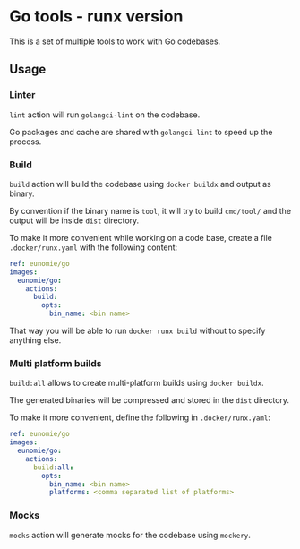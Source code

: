 # Go tools - runx version

This is a set of multiple tools to work with Go codebases.

## Usage

### Linter

`lint` action will run `golangci-lint` on the codebase.

Go packages and cache are shared with `golangci-lint` to speed up the process.

### Build

`build` action will build the codebase using `docker buildx` and output as binary.

By convention if the binary name is `tool`, it will try to build `cmd/tool/` and the output will be inside `dist` directory.

To make it more convenient while working on a code base, create a file `.docker/runx.yaml` with the following content:

```yaml
ref: eunomie/go
images:
  eunomie/go:
    actions:
      build:
        opts:
          bin_name: <bin name>
```

That way you will be able to run `docker runx build` without to specify anything else.

### Multi platform builds

`build:all` allows to create multi-platform builds using `docker buildx`.

The generated binaries will be compressed and stored in the `dist` directory.

To make it more convenient, define the following in `.docker/runx.yaml`:

```yaml
ref: eunomie/go
images:
  eunomie/go:
    actions:
      build:all:
        opts:
          bin_name: <bin name>
          platforms: <comma separated list of platforms>
```

### Mocks

`mocks` action will generate mocks for the codebase using `mockery`.
